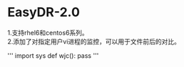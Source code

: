 # EasyDR-2.0

1.支持rhel6和centos6系列。<br>
2.添加了对指定用户vi进程的监控，可以用于文件前后的对比。<br>

'''
import sys
def wjc():
    pass
'''
